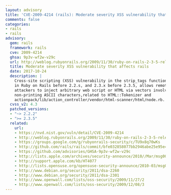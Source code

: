 ```yaml
---
layout: advisory
title: 'CVE-2009-4214 (rails): Moderate severity XSS vulnerability that affects rails'
comments: false
categories:
- rails
- rails
advisory:
  gem: rails
  framework: rails
  cve: 2009-4214
  ghsa: 9p3v-wf2w-v29c
  url: http://weblog.rubyonrails.org/2009/11/30/ruby-on-rails-2-3-5-released
  title: Moderate severity XSS vulnerability that affects rails
  date: 2017-10-24
  description: |
    Cross-site scripting (XSS) vulnerability in the strip_tags function
    in Ruby on Rails before 2.2.s, and 2.3.x before 2.3.5, allows remote
    attackers to inject arbitrary web script or HTML via vectors involving
    non-printing ASCII characters,related to HTML::Tokenizer and
    actionpack/lib/action_controller/vendor/html-scanner/html/node.rb.
  cvss_v2: 4.3
  patched_versions:
  - "~> 2.2.2"
  - ">= 2.3.5"
  related:
    url:
    - https://nvd.nist.gov/vuln/detail/CVE-2009-4214
    - http://weblog.rubyonrails.org/2009/11/30/ruby-on-rails-2-3-5-released
    - https://groups.google.com/g/rubyonrails-security/c/TU9x8q70wKs
    - http://github.com/rails/rails/commit/bfe032858077bb2946abe25e95e485ba6da86bd5
    - https://github.com/advisories/GHSA-9p3v-wf2w-v29c
    - http://lists.apple.com/archives/security-announce/2010//Mar/msg00001.html
    - http://support.apple.com/kb/HT4077
    - http://lists.opensuse.org/opensuse-security-announce/2010-03/msg00004.htm
    - http://www.debian.org/security/2011/dsa-2260
    - http://www.debian.org/security/2011/dsa-2301
    - http://www.openwall.com/lists/oss-security/2009/11/27/2
    - http://www.openwall.com/lists/oss-security/2009/12/08/3
---
```


